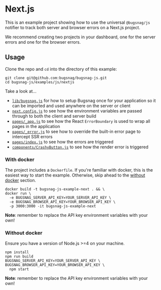 # Next.js

This is an example project showing how to use the universal `@bugsnag/js` notifier to track both server and browser errors on a Next.js project.

We recommend creating two projects in your dashboard, one for the server errors and one for the browser errors.

## Usage

Clone the repo and `cd` into the directory of this example:

```
git clone git@github.com:bugsnag/bugsnag-js.git
cd bugsnag-js/examples/js/nextjs
```

Take a look at…
- [`lib/bugsnag.js`](lib/bugsnag.js) for how to setup Bugsnag once for your application so it can be imported and used anywhere on the server or client
- [`next.config.js`](next.config.js) to see how the environment variables are passed through to both the client and server build
- [`pages/_app.js`](pages/_app.js) to see how the React `ErrorBoundary` is used to wrap all pages in the application
- [`pages/_error.js`](pages/_error.js) to see how to override the built-in error page to intercept SSR errors
- [`pages/index.js`](pages/index.js) to see how the errors are triggered
- [`components/CrashyButton.js`](components/CrashyButton.js) to see how the render error is triggered

### With docker

The project includes a `Dockerfile`. If you're familiar with docker, this is the easiest way to start the example. Otherwise, skip ahead to the [without docker](#without-docker) section.

```
docker build -t bugsnag-js-example-next . && \
docker run \
  -e BUGSNAG_SERVER_API_KEY=YOUR_SERVER_API_KEY \
  -e BUGSNAG_BROWSER_API_KEY=YOUR_BROWSER_API_KEY \
  -p 3000:3000 -it bugsnag-js-example-next
```

__Note__: remember to replace the API key environment variables with your own!

### Without docker

Ensure you have a version of Node.js >=4 on your machine.

```
npm install
npm run build
BUGSNAG_SERVER_API_KEY=YOUR_SERVER_API_KEY \
BUGSNAG_BROWSER_API_KEY=YOUR_BROWSER_API_KEY \
  npm start
```
__Note__: remember to replace the API key environment variables with your own!
